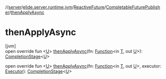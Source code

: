 //[server](../../../../index.md)/[elide.server.runtime.jvm](../../index.md)/[ReactiveFuture](../index.md)/[CompletableFuturePublisher](index.md)/[thenApplyAsync](then-apply-async.md)

# thenApplyAsync

[jvm]\
open override fun &lt;[U](then-apply-async.md)&gt; [thenApplyAsync](then-apply-async.md)(fn: [Function](https://docs.oracle.com/javase/8/docs/api/java/util/function/Function.html)&lt;in [T](index.md), out [U](then-apply-async.md)&gt;): [CompletionStage](https://docs.oracle.com/javase/8/docs/api/java/util/concurrent/CompletionStage.html)&lt;[U](then-apply-async.md)&gt;

open override fun &lt;[U](then-apply-async.md)&gt; [thenApplyAsync](then-apply-async.md)(fn: [Function](https://docs.oracle.com/javase/8/docs/api/java/util/function/Function.html)&lt;in [T](index.md), out [U](then-apply-async.md)&gt;, executor: [Executor](https://docs.oracle.com/javase/8/docs/api/java/util/concurrent/Executor.html)): [CompletionStage](https://docs.oracle.com/javase/8/docs/api/java/util/concurrent/CompletionStage.html)&lt;[U](then-apply-async.md)&gt;
